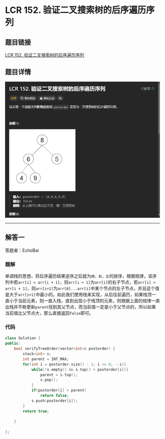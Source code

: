 # LCR 152. 验证二叉搜索树的后序遍历序列
## 题目链接  
[LCR 152. 验证二叉搜索树的后序遍历序列](https://leetcode.cn/problems/er-cha-sou-suo-shu-de-hou-xu-bian-li-xu-lie-lcof/description/)
## 题目详情
![题目图片](Img/152.png)

***
## 解答一
答题者：EchoBai

### 题解
单调栈的思想，将后序遍历结果逆序之后就为`根，右，左`的排序，根据规律，该序列中若`arr[i] < arr[i + 1]`，则`arr[i + 1]`为`arr[i]`的右子节点，若`arr[i] > arr[i + 1]`，则`arr[i+1]`为`arr[0]...arr[i]`中某个节点的左子节点，并且这个值是大于`arr[i+1]`中最小的。如此我们使用栈来实现，从后往前遍历，如果栈顶一直小于当前元素，则一直入栈，直到出现小于栈顶的元素，则根据上面的规律一直出栈并不断更新`parent`找到其父节点，而当前值一定是小于父节点的，所以如果当前值比父节点大，那么直接返回`false`即可。

### 代码
``` cpp
class Solution {
public:
    bool verifyTreeOrder(vector<int>& postorder) {
        stack<int> s;
        int parent = INT_MAX;
        for(int i = postorder.size() - 1; i >= 0; --i){
            while(!s.empty() && s.top() > postorder[i]){
                parent = s.top();
                s.pop();
            }
            if(postorder[i] > parent)
                return false;
            s.push(postorder[i]);
        }
        return true;

    }
   
};
```


